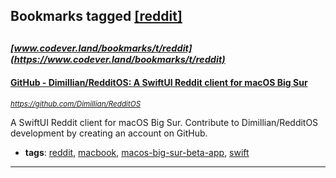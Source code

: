 ## Bookmarks tagged [[reddit]](https://www.codever.land/search?q=[reddit])

_<sup><sup>[www.codever.land/bookmarks/t/reddit](https://www.codever.land/bookmarks/t/reddit)</sup></sup>_
---
#### [GitHub - Dimillian/RedditOS: A SwiftUI Reddit client for macOS Big Sur](https://github.com/Dimillian/RedditOS)
_<sup>https://github.com/Dimillian/RedditOS</sup>_

A SwiftUI Reddit client for macOS Big Sur. Contribute to Dimillian/RedditOS development by creating an account on GitHub.
* **tags**: [reddit](../tagged/reddit.md), [macbook](../tagged/macbook.md), [macos-big-sur-beta-app](../tagged/macos-big-sur-beta-app.md), [swift](../tagged/swift.md)
---
